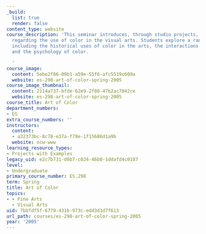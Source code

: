 ```yaml
---
_build:
  list: true
  render: false
content_type: website
course_description: 'This seminar introduces, through studio projects, the basic principles
  regarding the use of color in the visual arts. Students explore a range of topics,
  including the historical uses of color in the arts, the interactions between colors,
  and the psychology of color.

  '
course_image:
  content: 5ebe2f86-09b1-a59e-55f6-afc5519c609a
  website: es-298-art-of-color-spring-2005
course_image_thumbnail:
  content: 2114a737-bfde-62e9-2f80-47b2ac7842ce
  website: es-298-art-of-color-spring-2005
course_title: Art of Color
department_numbers:
- ES
extra_course_numbers: ''
instructors:
  content:
  - a32373bc-8c78-e37a-f79e-1f15686d1a9b
  website: ocw-www
learning_resource_types:
- Projects with Examples
legacy_uid: e2c7b731-d0b7-c024-46b0-1ddafd4c0187
level:
- Undergraduate
primary_course_number: ES.298
term: Spring
title: Art of Color
topics:
- - Fine Arts
  - Visual Arts
uid: 7bbfdf5f-6779-431b-973c-edd3d1d7f613
url_path: courses/es-298-art-of-color-spring-2005
year: '2005'
---
```


